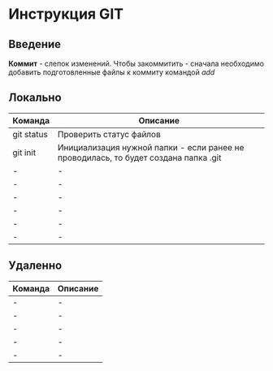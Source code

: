 # Инструкция GIT
## Введение
**Коммит** - слепок изменений. Чтобы закоммитить - сначала необходимо добавить подготовленные файлы к коммиту командой *add*

## Локально
| Команда | Описание |
|-|-|
| git status | Проверить статус файлов |
| git init | Инициализация нужной папки - если ранее не проводилась, то будет создана папка .git |
|-|-|
|-|-|
|-|-|
|-|-|
|-|-|
|-|-|

## Удаленно
| Команда | Описание |
|-|-|
|-|-|
|-|-|
|-|-|
|-|-|
|-|-|